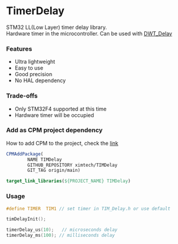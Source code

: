 # TimerDelay
STM32 LL(Low Layer) timer delay library.\
Hardware timer in the microcontroller. Can be used with [DWT_Delay](https://github.com/ximtech/DWTDelay)

### Features
- Ultra lightweight
- Easy to use
- Good precision
- No HAL dependency

### Trade-offs
- Only STM32F4 supported at this time
- Hardware timer will be occupied

### Add as CPM project dependency
How to add CPM to the project, check the [link](https://github.com/cpm-cmake/CPM.cmake)
```cmake
CPMAddPackage(
        NAME TIMDelay
        GITHUB_REPOSITORY ximtech/TIMDelay
        GIT_TAG origin/main)

target_link_libraries(${PROJECT_NAME} TIMDelay)
```

### Usage
```C
#define TIMER  TIM1 // set timer in TIM_Delay.h or use default
```

```C
timDelayInit();

timerDelay_us(10);   // microseconds delay
timerDelay_ms(100); // milliseconds delay
```